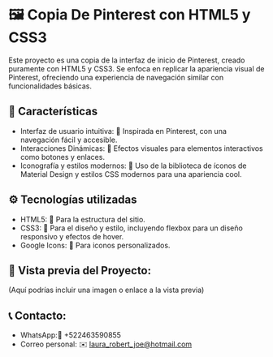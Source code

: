# 🖼️ Copia De Pinterest con HTML5 y CSS3

Este proyecto es una copia de la interfaz de inicio de Pinterest, creado puramente con HTML5 y CSS3. Se enfoca en replicar la apariencia visual de Pinterest, ofreciendo una experiencia de navegación similar con funcionalidades básicas.
## 🌟 Características

   + Interfaz de usuario intuitiva: 🌈 Inspirada en Pinterest, con una navegación fácil y accesible.
   + Interacciones Dinámicas: 🎉 Efectos visuales para elementos interactivos como botones y enlaces.
   + Iconografía y estilos modernos: 💖 Uso de la biblioteca de íconos de Material Design y estilos CSS modernos para una apariencia cool.

## ⚙️ Tecnologías utilizadas

 +  HTML5: 📜 Para la estructura del sitio.
 + CSS3: 🎨 Para el diseño y estilo, incluyendo flexbox para un diseño responsivo y efectos de hover.
 + Google Icons: 🌟 Para iconos personalizados.

## 👀 Vista previa del Proyecto:

(Aquí podrías incluir una imagen o enlace a la vista previa)
## 📞 Contacto:

 +  WhatsApp:📱 +522463590855
 + Correo personal: ✉️ laura_robert_joe@hotmail.com
